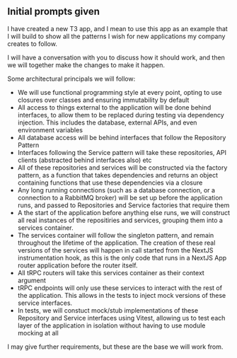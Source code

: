 ## Initial prompts given

I have created a new T3 app, and I mean to use this app as an example that I will build to show all the patterns I wish for new applications my company creates to follow.

I will have a conversation with you to discuss how it should work, and then we will together make the changes to make it  happen.


Some architectural principals we will follow:
* We will use functional programming style at every point, opting to use closures over classes and ensuring immutability by default
* All access to things external to the application will be done behind interfaces, to allow them to be replaced during testing via dependency injection. This includes the database, external APIs, and even environment variables
* All database access will be behind interfaces that follow the Repository Pattern
* Interfaces following the Service pattern will take these repositories, API clients (abstracted behind interfaces also) etc
* All of these repositories and services will be constructed via the factory pattern, as a function that takes dependencies and returns an object containing functions that use these dependencies via a closure
* Any long running connections (such as a database connection, or a connection to a RabbitMQ broker) will be set up before the application runs, and passed to Repositories and Service factories that require them
 * A the start of the application before anything else runs, we will construct all real instances of the repositiries and services, grouping them into a services container.
* The services container will follow the singleton pattern, and remain throughout the lifetime of the application. The creation of these real versions of the services will happen in call started from the NextJS instrumentation hook, as this is the only code that runs in a NextJS App router application before the router itself.
* All tRPC routers will take this services container as their context argument
* tRPC endpoints will only use these services to interact with the rest of the application. This allows in the tests to inject mock versions of these service interfaces.
* In tests, we will constuct mock/stub implementations of these Repository and Service interfaces using Vitest, allowing us to test each layer of the application in isolation without having to use module mocking at all

I may give further requirements, but these are the base we will work from.

